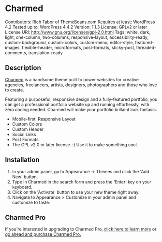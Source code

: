 # Charmed #

Contributors: Rich Tabor of ThemeBeans.com
Requires at least: WordPress 4.2
Tested up to: WordPress 4.4.2
Version: 1.1.3
License: GPLv2 or later
License URI: http://www.gnu.org/licenses/gpl-2.0.html
Tags: white, dark, light, one-column, two-columns, responsive-layout, accessibility-ready, custom-background, custom-colors, custom-menu, editor-style, featured-images, flexible-header, microformats, post-formats, sticky-post, threaded-comments, translation-ready

## Description ##

<a href="http://themebeans.com/themes/charmed">Charmed</a> is a handsome theme built to power websites for creative agencies, freelancers, artists, designers, photographers and those who love to create.

Featuring a purposeful, responsive design and a fully-featured portfolio, you can get a professional portfolio website up and running effortlessly, with  zero coding needed. Charmed will make your portfolio brillaint look fantasic.

* Mobile-first, Responsive Layout
* Custom Colors
* Custom Header
* Social Links
* Post Formats
* The GPL v2.0 or later license. :) Use it to make something cool.

## Installation ##

1. In your admin panel, go to Appearance -> Themes and click the 'Add New' button.
2. Type in Charmed in the search form and press the 'Enter' key on your keyboard.
3. Click on the 'Activate' button to use your new theme right away.
4. Navigate to Appearance > Customize in your admin panel and customize to taste.

## Charmed Pro ##

If you're interested in upgrading to Charmed Pro, <a href="http://themebeans.com/?p=77027">click here to learn more</a> or <a href="http://themebeans.com/checkout?edd_action=add_to_cart&amp;download_id=75780">go ahead and purchase Charmed Pro.</a>